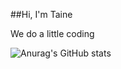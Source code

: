 ##Hi, I'm Taine

We do a little coding

![Anurag's GitHub stats](https://github-readme-stats.vercel.app/api?username=InvalidSe&show_icons=true&theme=radical)
